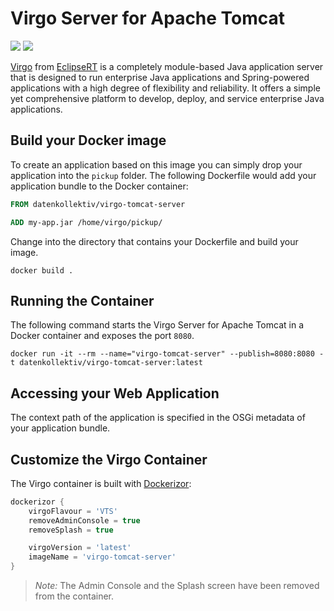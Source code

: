 # Virgo Server for Apache Tomcat

[![](https://images.microbadger.com/badges/image/datenkollektiv/virgo-tomcat-server:3.7.3.svg)](https://microbadger.com/images/datenkollektiv/virgo-tomcat-server:3.7.3)
[![](https://images.microbadger.com/badges/version/datenkollektiv/virgo-tomcat-server.svg)](https://microbadger.com/images/datenkollektiv/virgo-tomcat-server)

[Virgo][Virgo] from [EclipseRT][EclipseRT] is a completely module-based Java application server that is designed to run enterprise Java applications and Spring-powered applications with a high degree of flexibility and reliability. It offers a simple yet comprehensive platform to develop, deploy, and service enterprise Java applications.

## Build your Docker image

To create an application based on this image you can simply drop your application into the ``pickup`` folder.
The following Dockerfile would add your application bundle to the Docker container:

```Dockerfile
FROM datenkollektiv/virgo-tomcat-server

ADD my-app.jar /home/virgo/pickup/
```

Change into the directory that contains your Dockerfile and build your image.

```shell
docker build .
```

## Running the Container

The following command starts the Virgo Server for Apache Tomcat in a Docker container and exposes the port ``8080``.

```shell
docker run -it --rm --name="virgo-tomcat-server" --publish=8080:8080 -t datenkollektiv/virgo-tomcat-server:latest
```

## Accessing your Web Application

The context path of the application is specified in the OSGi metadata of your application bundle.

## Customize the Virgo Container

The Virgo container is built with [Dockerizor][Dockerizor]:

```groovy
dockerizor {
    virgoFlavour = 'VTS'
    removeAdminConsole = true
    removeSplash = true

    virgoVersion = 'latest'
    imageName = 'virgo-tomcat-server'
}
```

> *Note:* The Admin Console and the Splash screen have been removed from the container.

[Virgo]: http://eclipse.org/virgo
[EclipseRT]: http://eclipse.org/rt
[Dockerizor]: https://github.com/datenkollektiv/dockerizor
